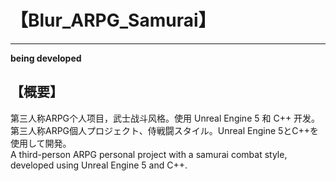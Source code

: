 # 【Blur_ARPG_Samurai】
---
**being developed**

## 【概要】
第三人称ARPG个人项目，武士战斗风格。使用 Unreal Engine 5 和 C++ 开发。\
第三人称ARPG個人プロジェクト、侍戦闘スタイル。Unreal Engine 5とC++を使用して開発。\
A third-person ARPG personal project with a samurai combat style, developed using Unreal Engine 5 and C++.
